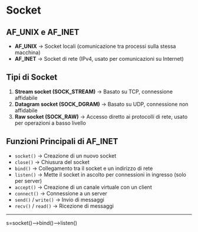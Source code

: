 
# Socket

## AF_UNIX e AF_INET

- **AF_UNIX** → Socket locali (comunicazione tra processi sulla stessa macchina)
- **AF_INET** → Socket di rete (IPv4, usato per comunicazioni su Internet)

## Tipi di Socket

1. **Stream socket (SOCK_STREAM)** → Basato su TCP, connessione affidabile
2. **Datagram socket (SOCK_DGRAM)** → Basato su UDP, connessione non affidabile
3. **Raw socket (SOCK_RAW)** → Accesso diretto ai protocolli di rete, usato per operazioni a basso livello

## Funzioni Principali di AF_INET

- `socket()` → Creazione di un nuovo socket
- `close()` → Chiusura del socket
- `bind()` → Collegamento tra il socket e un indirizzo di rete
- `listen()` → Mette il socket in ascolto per connessioni in ingresso (solo per server)
- `accept()` → Creazione di un canale virtuale con un client
- `connect()` → Connessione a un server
- `send()` / `write()` → Invio di messaggi
- `recv()` / `read()` → Ricezione di messaggi

---


s=socket()-->bind()-->listen()
